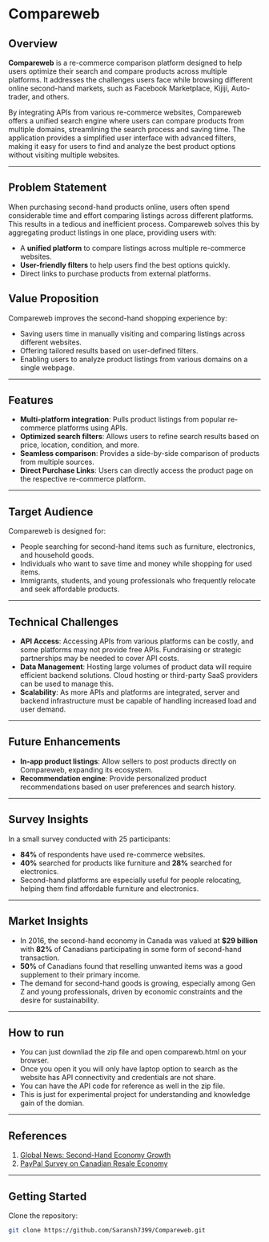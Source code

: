 # Compareweb

## Overview
**Compareweb** is a re-commerce comparison platform designed to help users optimize their search and compare products across multiple platforms. It addresses the challenges users face while browsing different online second-hand markets, such as Facebook Marketplace, Kijiji, Auto-trader, and others.

By integrating APIs from various re-commerce websites, Compareweb offers a unified search engine where users can compare products from multiple domains, streamlining the search process and saving time. The application provides a simplified user interface with advanced filters, making it easy for users to find and analyze the best product options without visiting multiple websites.

---

## Problem Statement
When purchasing second-hand products online, users often spend considerable time and effort comparing listings across different platforms. This results in a tedious and inefficient process. Compareweb solves this by aggregating product listings in one place, providing users with:
- A **unified platform** to compare listings across multiple re-commerce websites.
- **User-friendly filters** to help users find the best options quickly.
- Direct links to purchase products from external platforms.

## Value Proposition
Compareweb improves the second-hand shopping experience by:
- Saving users time in manually visiting and comparing listings across different websites.
- Offering tailored results based on user-defined filters.
- Enabling users to analyze product listings from various domains on a single webpage.

---

## Features
- **Multi-platform integration**: Pulls product listings from popular re-commerce platforms using APIs.
- **Optimized search filters**: Allows users to refine search results based on price, location, condition, and more.
- **Seamless comparison**: Provides a side-by-side comparison of products from multiple sources.
- **Direct Purchase Links**: Users can directly access the product page on the respective re-commerce platform.

---

## Target Audience
Compareweb is designed for:
- People searching for second-hand items such as furniture, electronics, and household goods.
- Individuals who want to save time and money while shopping for used items.
- Immigrants, students, and young professionals who frequently relocate and seek affordable products.

---

## Technical Challenges
- **API Access**: Accessing APIs from various platforms can be costly, and some platforms may not provide free APIs. Fundraising or strategic partnerships may be needed to cover API costs.
- **Data Management**: Hosting large volumes of product data will require efficient backend solutions. Cloud hosting or third-party SaaS providers can be used to manage this.
- **Scalability**: As more APIs and platforms are integrated, server and backend infrastructure must be capable of handling increased load and user demand.

---

## Future Enhancements
- **In-app product listings**: Allow sellers to post products directly on Compareweb, expanding its ecosystem.
- **Recommendation engine**: Provide personalized product recommendations based on user preferences and search history.

---

## Survey Insights
In a small survey conducted with 25 participants:
- **84%** of respondents have used re-commerce websites.
- **40%** searched for products like furniture and **28%** searched for electronics.
- Second-hand platforms are especially useful for people relocating, helping them find affordable furniture and electronics.

---

## Market Insights
- In 2016, the second-hand economy in Canada was valued at **$29 billion** with **82%** of Canadians participating in some form of second-hand transaction.
- **50%** of Canadians found that reselling unwanted items was a good supplement to their primary income.
- The demand for second-hand goods is growing, especially among Gen Z and young professionals, driven by economic constraints and the desire for sustainability.

---

## How to run
- You can just downliad the zip file and open comparewb.html on your browser.
- Once you open it you will only have laptop option to search as the website has API connectivity and credentials are not share.
- You can have the API code for reference as well in the zip file.
- This is just for experimental project for understanding and knowledge gain of the domian.

---

## References
1. [Global News: Second-Hand Economy Growth](https://globalnews.ca/news/3308108/nearly-two-billion-items-changed-hands-in-2016-as-second-hand-economy-continues-to-grow/)
2. [PayPal Survey on Canadian Resale Economy](https://www.newswire.ca/news-releases/paypal-survey-reveals-canadians-could-make-an-estimated-571-on-average-from-pre-loved-items-in-their-home-804969086.html)

---

## Getting Started
Clone the repository:
```bash
git clone https://github.com/Saransh7399/Compareweb.git

